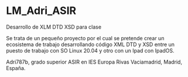 # LM_Adri_ASIR
Desarrollo de XLM DTD XSD para clase

Se trata de un pequeño proyecto por el cual se pretende crear un ecosistema de trabajo desarrollando código XML DTD y XSD entre un puesto de trabajo con SO Linux 20.04 y otro con un Ipad con IpadOS.

Adri787b, grado superior ASIR en IES Europa Rivas Vaciamadrid, Madrid, España.
